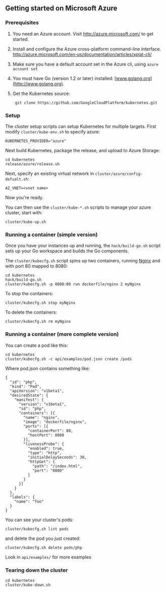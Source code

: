 ## Getting started on Microsoft Azure

### Prerequisites

1. You need an Azure account. Visit http://azure.microsoft.com/ to get started.
2. Install and configure the Azure cross-platform command-line interface. http://azure.microsoft.com/en-us/documentation/articles/xplat-cli/
3. Make sure you have a default account set in the Azure cli, using `azure account set`
4. You must have Go (version 1.2 or later) installed: [www.golang.org](http://www.golang.org).
5. Get the Kubernetes source:

        git clone https://github.com/GoogleCloudPlatform/kubernetes.git

### Setup
The cluster setup scripts can setup Kubernetes for multiple targets. First modify `cluster/kube-env.sh` to specify azure:

    KUBERNETES_PROVIDER="azure"

Next build Kubernetes, package the release, and upload to Azure Storage:

    cd kubernetes
    release/azure/release.sh

Next, specify an existing virtual network in `cluster/azure/config-defualt.sh`:

    AZ_VNET=<vnet name>

Now you're ready.

You can then use the `cluster/kube-*.sh` scripts to manage your azure cluster, start with:

    cluster/kube-up.sh

### Running a container (simple version)

Once you have your instances up and running, the `hack/build-go.sh` script sets up
your Go workspace and builds the Go components.

The `cluster/kubecfg.sh` script spins up two containers, running [Nginx](http://nginx.org/en/) and with port 80 mapped to 8080:

```
cd kubernetes
hack/build-go.sh
cluster/kubecfg.sh -p 8080:80 run dockerfile/nginx 2 myNginx
```

To stop the containers:
```
cluster/kubecfg.sh stop myNginx
```

To delete the containers:
```
cluster/kubecfg.sh rm myNginx
```

### Running a container (more complete version)


You can create a pod like this:


```
cd kubernetes
cluster/kubecfg.sh -c api/examples/pod.json create /pods
```

Where pod.json contains something like:

```
{
  "id": "php",
  "kind": "Pod",
  "apiVersion": "v1beta1",
  "desiredState": {
    "manifest": {
      "version": "v1beta1",
      "id": "php",
      "containers": [{
        "name": "nginx",
        "image": "dockerfile/nginx",
        "ports": [{
          "containerPort": 80,
          "hostPort": 8080
        }],
        "livenessProbe": {
          "enabled": true,
          "type": "http",
          "initialDelaySeconds": 30,
          "httpGet": {
            "path": "/index.html",
            "port": "8080"
          }
        }
      }]
    }
  },
  "labels": {
    "name": "foo"
  }
}
```

You can see your cluster's pods:

```
cluster/kubecfg.sh list pods
```

and delete the pod you just created:

```
cluster/kubecfg.sh delete pods/php
```

Look in `api/examples/` for more examples

### Tearing down the cluster
```
cd kubernetes
cluster/kube-down.sh
```
